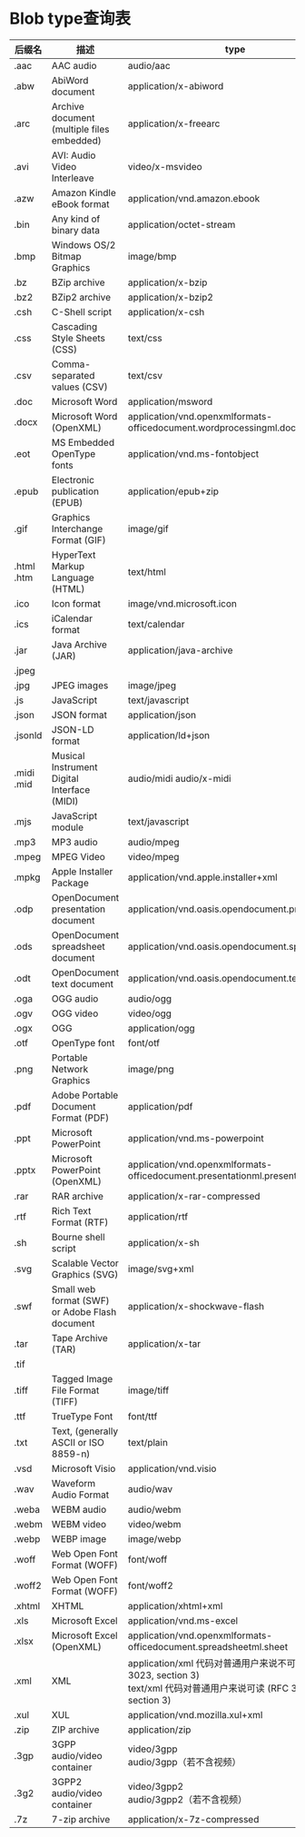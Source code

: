 # Blob type查询表

| 后缀名        | 描述                                           | type                                                                                                                    |
| ------------- | ---------------------------------------------- | ----------------------------------------------------------------------------------------------------------------------- |
| .aac          | AAC audio                                      | audio/aac                                                                                                               |
| .abw          | AbiWord document                               | application/x-abiword                                                                                                   |
| .arc          | Archive document (multiple files embedded)     | application/x-freearc                                                                                                   |
| .avi          | AVI: Audio Video Interleave                    | video/x-msvideo                                                                                                         |
| .azw          | Amazon Kindle eBook format                     | application/vnd.amazon.ebook                                                                                            |
| .bin          | Any kind of binary data                        | application/octet-stream                                                                                                |
| .bmp          | Windows OS/2 Bitmap Graphics                   | image/bmp                                                                                                               |
| .bz           | BZip archive                                   | application/x-bzip                                                                                                      |
| .bz2          | BZip2 archive                                  | application/x-bzip2                                                                                                     |
| .csh          | C-Shell script                                 | application/x-csh                                                                                                       |
| .css          | Cascading Style Sheets (CSS)                   | text/css                                                                                                                |
| .csv          | Comma-separated values (CSV)                   | text/csv                                                                                                                |
| .doc          | Microsoft Word                                 | application/msword                                                                                                      |
| .docx         | Microsoft Word (OpenXML)                       | application/vnd.openxmlformats-officedocument.wordprocessingml.document                                                 |
| .eot          | MS Embedded OpenType fonts                     | application/vnd.ms-fontobject                                                                                           |
| .epub         | Electronic publication (EPUB)                  | application/epub+zip                                                                                                    |
| .gif          | Graphics Interchange Format (GIF)              | image/gif                                                                                                               |
| .html<br>.htm | HyperText Markup Language (HTML)               | text/html                                                                                                               |
| .ico          | Icon format                                    | image/vnd.microsoft.icon                                                                                                |
| .ics          | iCalendar format                               | text/calendar                                                                                                           |
| .jar          | Java Archive (JAR)                             | application/java-archive                                                                                                |
| .jpeg         |
| .jpg          | JPEG images                                    | image/jpeg                                                                                                              |
| .js           | JavaScript                                     | text/javascript                                                                                                         |
| .json         | JSON format                                    | application/json                                                                                                        |
| .jsonld       | JSON-LD format                                 | application/ld+json                                                                                                     |
| .midi<br>.mid | Musical Instrument Digital Interface (MIDI)    | audio/midi audio/x-midi                                                                                                 |
| .mjs          | JavaScript module                              | text/javascript                                                                                                         |
| .mp3          | MP3 audio                                      | audio/mpeg                                                                                                              |
| .mpeg         | MPEG Video                                     | video/mpeg                                                                                                              |
| .mpkg         | Apple Installer Package                        | application/vnd.apple.installer+xml                                                                                     |
| .odp          | OpenDocument presentation document             | application/vnd.oasis.opendocument.presentation                                                                         |
| .ods          | OpenDocument spreadsheet document              | application/vnd.oasis.opendocument.spreadsheet                                                                          |
| .odt          | OpenDocument text document                     | application/vnd.oasis.opendocument.text                                                                                 |
| .oga          | OGG audio                                      | audio/ogg                                                                                                               |
| .ogv          | OGG video                                      | video/ogg                                                                                                               |
| .ogx          | OGG                                            | application/ogg                                                                                                         |
| .otf          | OpenType font                                  | font/otf                                                                                                                |
| .png          | Portable Network Graphics                      | image/png                                                                                                               |
| .pdf          | Adobe Portable Document Format (PDF)           | application/pdf                                                                                                         |
| .ppt          | Microsoft PowerPoint                           | application/vnd.ms-powerpoint                                                                                           |
| .pptx         | Microsoft PowerPoint (OpenXML)                 | application/vnd.openxmlformats-officedocument.presentationml.presentation                                               |
| .rar          | RAR archive                                    | application/x-rar-compressed                                                                                            |
| .rtf          | Rich Text Format (RTF)                         | application/rtf                                                                                                         |
| .sh           | Bourne shell script                            | application/x-sh                                                                                                        |
| .svg          | Scalable Vector Graphics (SVG)                 | image/svg+xml                                                                                                           |
| .swf          | Small web format (SWF) or Adobe Flash document | application/x-shockwave-flash                                                                                           |
| .tar          | Tape Archive (TAR)                             | application/x-tar                                                                                                       |
| .tif          |
| .tiff         | Tagged Image File Format (TIFF)                | image/tiff                                                                                                              |
| .ttf          | TrueType Font                                  | font/ttf                                                                                                                |
| .txt          | Text, (generally ASCII or ISO 8859-n)          | text/plain                                                                                                              |
| .vsd          | Microsoft Visio                                | application/vnd.visio                                                                                                   |
| .wav          | Waveform Audio Format                          | audio/wav                                                                                                               |
| .weba         | WEBM audio                                     | audio/webm                                                                                                              |
| .webm         | WEBM video                                     | video/webm                                                                                                              |
| .webp         | WEBP image                                     | image/webp                                                                                                              |
| .woff         | Web Open Font Format (WOFF)                    | font/woff                                                                                                               |
| .woff2        | Web Open Font Format (WOFF)                    | font/woff2                                                                                                              |
| .xhtml        | XHTML                                          | application/xhtml+xml                                                                                                   |
| .xls          | Microsoft Excel                                | application/vnd.ms-excel                                                                                                |
| .xlsx         | Microsoft Excel (OpenXML)                      | application/vnd.openxmlformats-officedocument.spreadsheetml.sheet                                                       |
| .xml          | XML                                            | application/xml 代码对普通用户来说不可读 (RFC 3023, section 3)<br>text/xml 代码对普通用户来说可读 (RFC 3023, section 3) |
| .xul          | XUL                                            | application/vnd.mozilla.xul+xml                                                                                         |
| .zip          | ZIP archive                                    | application/zip                                                                                                         |
| .3gp          | 3GPP audio/video container                     | video/3gpp<br>audio/3gpp（若不含视频）                                                                                  |
| .3g2          | 3GPP2 audio/video container                    | video/3gpp2<br>audio/3gpp2（若不含视频）                                                                                |
| .7z           | 7-zip archive                                  | application/x-7z-compressed                                                                                             |